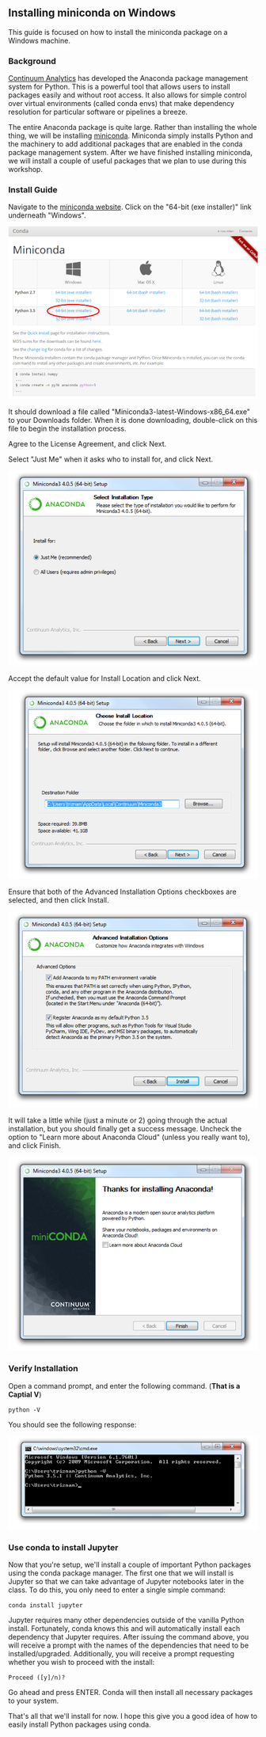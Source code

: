 ## Installing miniconda on Windows

This guide is focused on how to install the miniconda package on a Windows machine.

### Background

[Continuum Analytics](https://www.continuum.io) has developed the Anaconda package management system for Python. This is a powerful tool that allows users to install packages easily and without root access. It also allows for simple control over virtual environments (called conda envs) that make dependency resolution for particular software or pipelines a breeze.

The entire Anaconda package is quite large. Rather than installing the whole thing, we will be installing [miniconda](http://conda.pydata.org/miniconda.html). Miniconda simply installs Python and the machinery to add additional packages that are enabled in the conda package management system. After we have finished installing miniconda, we will install a couple of useful packages that we plan to use during this workshop.

### Install Guide

Navigate to the [miniconda website](http://conda.pydata.org/miniconda.html). Click on the "64-bit (exe installer)" link underneath "Windows".

![miniconda_windows_installer](../images/miniconda_windows_installer.png)

It should download a file called "Miniconda3-latest-Windows-x86_64.exe" to your Downloads folder. When it is done downloading, double-click on this file to begin the installation process.

Agree to the License Agreement, and click Next. 

Select "Just Me" when it asks who to install for, and click Next.

![miniconda_installation_type](../images/miniconda_installation_type.png)

Accept the default value for Install Location and click Next.

![miniconda_install_location](../images/miniconda_install_location.png)

Ensure that both of the Advanced Installation Options checkboxes are selected, and then click Install.

![miniconda_advanced_options](../images/miniconda_advanced_options.png)

It will take a little while (just a minute or 2) going through the actual installation, but you should finally get a success message. Uncheck the option to "Learn more about Anaconda Cloud" (unless you really want to), and click Finish.

![miniconda_install_success](../images/miniconda_install_success.png)

### Verify Installation

Open a command prompt, and enter the following command. (**That is a Captial V**)

```
python -V
```

You should see the following response:

![windows_python_version](../images/windows_python_version.png)

### Use conda to install Jupyter

Now that you're setup, we'll install a couple of important Python packages using the conda package manager. The first one that we will install is Jupyter so that we can take advantage of Jupyter notebooks later in the class. To do this, you only need to enter a single simple command:

```
conda install jupyter
```

Jupyter requires many other dependencies outside of the vanilla Python install. Fortunately, conda knows this and will automatically install each dependency that Jupyter requires. After issuing the command above, you will receive a prompt with the names of the dependencies that need to be installed/upgraded. Additionally, you will receive a prompt requesting whether you wish to proceed with the install:

```
Proceed ([y]/n)?
```

Go ahead and press ENTER. Conda will then install all necessary packages to your system.

That's all that we'll install for now. I hope this give you a good idea of how to easily install Python packages using conda.
